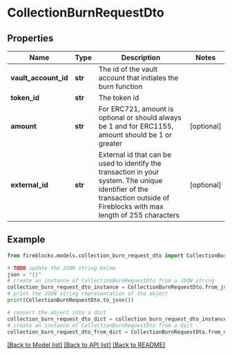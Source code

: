 # CollectionBurnRequestDto


## Properties

Name | Type | Description | Notes
------------ | ------------- | ------------- | -------------
**vault_account_id** | **str** | The id of the vault account that initiates the burn function | 
**token_id** | **str** | The token id | 
**amount** | **str** | For ERC721, amount is optional or should always be 1 and for ERC1155, amount should be 1 or greater | [optional] 
**external_id** | **str** | External id that can be used to identify the transaction in your system. The unique identifier of the transaction outside of Fireblocks with max length of 255 characters | [optional] 

## Example

```python
from fireblocks.models.collection_burn_request_dto import CollectionBurnRequestDto

# TODO update the JSON string below
json = "{}"
# create an instance of CollectionBurnRequestDto from a JSON string
collection_burn_request_dto_instance = CollectionBurnRequestDto.from_json(json)
# print the JSON string representation of the object
print(CollectionBurnRequestDto.to_json())

# convert the object into a dict
collection_burn_request_dto_dict = collection_burn_request_dto_instance.to_dict()
# create an instance of CollectionBurnRequestDto from a dict
collection_burn_request_dto_from_dict = CollectionBurnRequestDto.from_dict(collection_burn_request_dto_dict)
```
[[Back to Model list]](../README.md#documentation-for-models) [[Back to API list]](../README.md#documentation-for-api-endpoints) [[Back to README]](../README.md)


